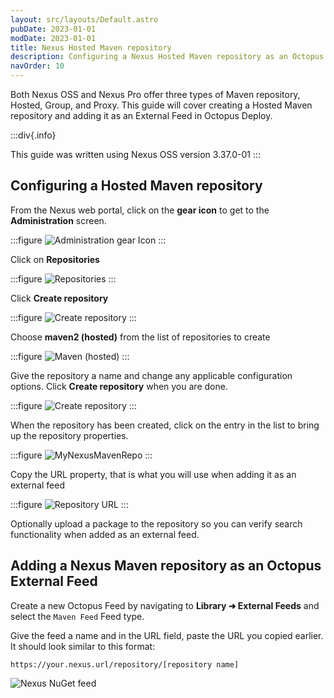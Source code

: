 ```yaml
---
layout: src/layouts/Default.astro
pubDate: 2023-01-01
modDate: 2023-01-01
title: Nexus Hosted Maven repository
description: Configuring a Nexus Hosted Maven repository as an Octopus feed.
navOrder: 10
---
```

Both Nexus OSS and Nexus Pro offer three types of Maven repository, Hosted, Group, and Proxy.  This guide will cover creating a Hosted Maven repository and adding it as an External Feed in Octopus Deploy.

:::div{.info}

This guide was written using Nexus OSS version 3.37.0-01
:::


## Configuring a Hosted Maven repository

From the Nexus web portal, click on the **gear icon** to get to the **Administration** screen.

:::figure
![Administration gear Icon](/docs/packaging-applications/package-repositories/guides/images/nexus-nuget-administration.png)
:::

Click on **Repositories**

:::figure
![Repositories](/docs/packaging-applications/package-repositories/guides/images/nexus-repositories.png)
:::

Click **Create repository**

:::figure
![Create repository](/docs/packaging-applications/package-repositories/guides/images/nexus-create-repository.png)
:::

Choose **maven2 (hosted)** from the list of repositories to create

:::figure
![Maven (hosted)](/docs/packaging-applications/package-repositories/guides/maven-repositories/images/nexus-maven-repository.png)
:::

Give the repository a name and change any applicable configuration options.  Click **Create repository** when you are done.

:::figure
![Create repository](/docs/packaging-applications/package-repositories/guides/maven-repositories/images/nexus-create-maven-repository.png)
:::

When the repository has been created, click on the entry in the list to bring up the repository properties.

:::figure
![MyNexusMavenRepo](/docs/packaging-applications/package-repositories/guides/maven-repositories/images/nexus-mynexusmavenrepo.png)
:::

Copy the URL property, that is what you will use when adding it as an external feed

:::figure
![Repository URL](/docs/packaging-applications/package-repositories/guides/maven-repositories/images/nexus-maven-url.png)
:::

Optionally upload a package to the repository so you can verify search functionality when added as an external feed.

## Adding a Nexus Maven repository as an Octopus External Feed
Create a new Octopus Feed by navigating to **Library ➜ External Feeds** and select the `Maven Feed` Feed type. 

Give the feed a name and in the URL field, paste the URL you copied earlier.  It should look similar to this format:

`https://your.nexus.url/repository/[repository name]`

![Nexus NuGet feed](/docs/packaging-applications/package-repositories/guides/maven-repositories/images/nexus-maven-feed.png)